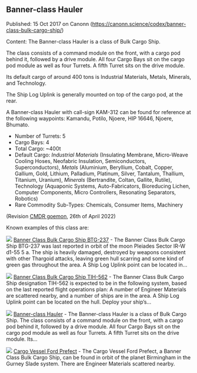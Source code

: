 ## Banner-class Hauler

Published: 15 Oct 2017 on Canonn (https://canonn.science/codex/banner-class-bulk-cargo-ship/)

Content: The Banner-class Hauler is a class of Bulk Cargo Ship.

The class consists of a command module on the front, with a cargo pod behind it, followed by a drive module. All four Cargo Bays sit on the cargo pod module as well as four Turrets. A fifth Turret sits on the drive module.

Its default cargo of around 400 tons is Industrial Materials, Metals, Minerals, and Technology.

The Ship Log Uplink is generally mounted on top of the cargo pod, at the rear.

A Banner-class Hauler with call-sign KAM-312 can be found for reference at the following waypoints: Kamandu, Potilo, Njoere, HIP 16646, Njoere, Bhumato.

- Number of Turrets: 5
- Cargo Bays: 4
- Total Cargo: ~400t
- Default Cargo: *Industrial Materials* (Insulating Membrane, Micro-Weave Cooling Hoses, Neofabric Insulation, Semiconductors, Superconductors), *Metals* (Aluminium, Beryllium, Cobalt, Copper, Gallium, Gold, Lithium, Palladium, Platinum, Silver, Tantalum, Thallium, Titanium, Uranium), *Minerals* (Bertrandite, Coltan, Gallite, Rutile), Technology (Aquaponic Systems, Auto-Fabricators, Bioreducing Lichen, Computer Components, Micro Controllers, Resonating Separators, Robotics)
- Rare Commodity Sub-Types: Chemicals, Consumer Items, Machinery

(Revision [CMDR goemon](https://canonn.science/user/goemon/), 26th of April 2022)

Known examples of this class are:

[![](https://canonn.science/wp-content/uploads/2017/10/Screenshot_0075-150x150.jpg)](https://canonn.science/codex/banner-class-bulk-cargo-ship-btg-237/) [Banner Class Bulk Cargo Ship BTG-237](https://canonn.science/codex/banner-class-bulk-cargo-ship-btg-237/) - The Banner Class Bulk Cargo Ship BTG-237 was last reported in orbit of the moon Pleiades Sector IR-W d1-55 5 a. The ship is heavily damaged, destroyed by weapons consistent with other Thargoid attacks, leaving green hull scarring and some kind of green gas throughout the area. A Ship Log Uplink point can be located in...

[![](https://canonn.science/wp-content/uploads/2017/10/Screenshot_2504-150x150.jpg)](https://canonn.science/codex/banner-class-bulk-cargo-ship-tih-562/) [Banner Class Bulk Cargo Ship TIH-562](https://canonn.science/codex/banner-class-bulk-cargo-ship-tih-562/) - The Banner Class Bulk Cargo Ship designation TIH-562 is expected to be in the following system, based on the last reported flight operations plan: A number of Engineer Materials are scattered nearby, and a number of ships are in the area. A Ship Log Uplink point can be located on the hull. Deploy your ship’s...

[![](https://canonn.science/wp-content/uploads/2017/10/Screenshot_2504-150x150.jpg)](https://canonn.science/codex/banner-class-bulk-cargo-ship/) [Banner-class Hauler](https://canonn.science/codex/banner-class-bulk-cargo-ship/) - The Banner-class Hauler is a class of Bulk Cargo Ship. The class consists of a command module on the front, with a cargo pod behind it, followed by a drive module. All four Cargo Bays sit on the cargo pod module as well as four Turrets. A fifth Turret sits on the drive module. Its...

[![](https://canonn.science/wp-content/uploads/2017/08/Screenshot_2388-150x150.jpg)](https://canonn.science/codex/cargo-vessel-ford-prefect/) [Cargo Vessel Ford Prefect](https://canonn.science/codex/cargo-vessel-ford-prefect/) - The Cargo Vessel Ford Prefect, a Banner Class Bulk Cargo Ship, can be found in orbit of the planet Birmingham in the Gurney Slade system. There are Engineer Materials scattered nearby.